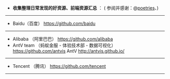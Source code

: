 - **收集整理日常发现的好资源、前端资源汇总** ：
( 参阅并感谢：@[poetries](https://github.com/poetries/mywiki)、)

---------------------------------------------------------------------------------

- Baidu（百度）
https://github.com/baidu

---------------------------------------------------------------------------------

- Alibaba （阿里巴巴） https://github.com/alibaba
- AntV team （蚂蚁金服 - 体验技术部 - 数据可视化） https://github.com/antvis
   AntV http://antvis.github.io/

---------------------------------------------------------------------------------

- Tencent （腾讯）
https://github.com/tencent

---------------------------------------------------------------------------------

